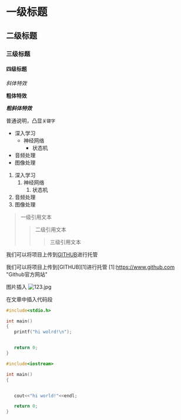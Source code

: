 # 一级标题
## 二级标题
### 三级标题
#### 四级标题

*斜体特效*

**粗体特效**

***粗斜体特效***

普通说明，凸显`关键字`


* 深入学习
  * 神经网络
     * 状态机
* 音频处理
* 图像处理


1. 深入学习
	1. 神经网络
		1. 状态机
2. 音频处理
3. 图像处理


> 一级引用文本
>> 二级引用文本
>>> 三级引用文本 



我们可以将项目上传到[GITHUB](https://www.github.com "Github官方网站")进行托管


我们可以将项目上传到[GITHUB][1]进行托管
[1]:https://www.github.com "Github官方网站"


图片插入
![123.jpg](https://i.loli.net/2021/11/26/ZMLuK6IsGcztBhm.jpg)

在文章中插入代码段
```c
#include<stdio.h>

int main()
{
   printf("hi wolrd!\n");


   return 0;
}
```


```cpp
#include<iostream>

int main()
{


   cout<<"hi world!"<<endl;

   return 0;
}
```